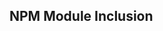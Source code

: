 <script setup>
import README from '../../packages/parsers/src/devices/PEW/README.md'
import JSDOC from '../../packages/parsers/src/devices/PEW/JSDOC.md'
</script>

<README />

<JSDOC />

## NPM Module Inclusion

<!--@include: ../../packages/library/README.md#devices-table{2,3}-->
<!--@include: ../../packages/library/README.md#devices-table{14,14}-->
